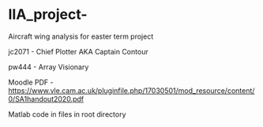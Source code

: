 # IIA_project-

Aircraft wing analysis for easter term project

jc2071 - Chief Plotter AKA Captain Contour

pw444 - Array Visionary



Moodle PDF - https://www.vle.cam.ac.uk/pluginfile.php/17030501/mod_resource/content/0/SA1handout2020.pdf

Matlab code in files in root directory

